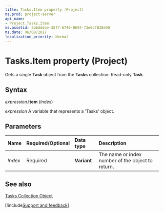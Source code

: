 ```yaml
---
title: Tasks.Item property (Project)
ms.prod: project-server
api_name:
- Project.Tasks.Item
ms.assetid: 2bbdddae-38f7-6740-0694-73e0cf838e90
ms.date: 06/08/2017
localization_priority: Normal
---
```



# Tasks.Item property (Project)

Gets a single  **Task** object from the **Tasks** collection. Read-only **Task**.


## Syntax

_expression_.**Item** (_Index_)

_expression_ A variable that represents a 'Tasks' object.


## Parameters



|Name|Required/Optional|Data type|Description|
|:-----|:-----|:-----|:-----|
| _Index_|Required|**Variant**|The name or index number of the object to return.|

## See also


[Tasks Collection Object](Project.tasks(object).md)

[!include[Support and feedback](~/includes/feedback-boilerplate.md)]